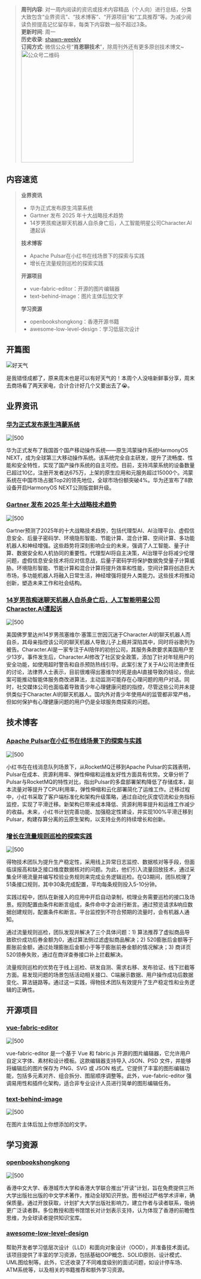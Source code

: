 > **周刊内容**: 对一周内阅读的资讯或技术内容精品（个人向）进行总结，分类大致包含“业界资讯”、“技术博客”、“开源项目”和“工具推荐”等。为减少阅读负担提高记忆留存率，每类下内容数一般不超过3条。<br>
> **更新时间**: 周一<br>
> **历史收录**: [shawn-weekly](https://github.com/Xiaoxie1994/shawn-weekly) <br>
> **订阅方式**: 微信公众号“**肖恩聊技术**”，除周刊外还有更多原创技术博文~<br>
> <img src="https://cdn.jsdelivr.net/gh/Xiaoxie1994/images/images/20241103221454.png" alt="公众号二维码" width="300">

## 内容速览
> **业界资讯**
> - 华为正式发布原生鸿蒙系统
> - Gartner 发布 2025 年十大战略技术趋势
> - 14岁男孩痴迷聊天机器人自杀身亡后，人工智能明星公司Character.AI遭起诉
> 
> **技术博客**
> - Apache Pulsar在小红书在线场景下的探索与实践
> - 增长在流量规则巡检的探索实践
>
> **开源项目**
> - vue-fabric-editor：开源的图片编辑器
> - text-behind-image：图片主体后加文字
>
> **学习资源**
> - openbookshongkong：香港开源书籍
> - awesome-low-level-design：学习低层次设计


## 开篇图
![好天气](https://cdn.jsdelivr.net/gh/Xiaoxie1994/images/images/WechatIMG65.png)

是我错怪成都了，原来周末也是可以有好天气的！本周个人没啥新鲜事分享，周末去商场看了两天家电，合计合计好几个又要出去了😭。

## 业界资讯
### [华为正式发布原生鸿蒙系统](https://www.oschina.net/news/317261)

![|500](https://cdn.jsdelivr.net/gh/Xiaoxie1994/images/images/image.png)

华为正式发布了我国首个国产移动操作系统——原生鸿蒙操作系统HarmonyOS NEXT，成为全球第三大移动操作系统。该系统完全自主研发，提升了流畅度、性能和安全特性，实现了国产操作系统的自主可控。目前，支持鸿蒙系统的设备数量已超过10亿，注册开发者达675万，上架的原生应用和元服务超过15000个。鸿蒙系统在中国市场占据Top2的领先地位，全球市场份额突破4%。华为还宣布了8款设备开启HarmonyOS NEXT公测版尝鲜升级。

### [Gartner 发布 2025 年十大战略技术趋势](https://www.gartner.com/en/articles/top-technology-trends-2025)

![|500](https://cdn.jsdelivr.net/gh/Xiaoxie1994/images/images/image-1.png)

Gartner预测了2025年的十大战略技术趋势，包括代理型AI、AI治理平台、虚假信息安全、后量子密码学、环境隐形智能、节能计算、混合计算、空间计算、多功能机器人和神经增强。这些趋势将深刻影响企业的未来，强调了人工智能、量子计算、数据安全和人机协同的重要性。代理型AI将自主决策，AI治理平台将减少伦理问题，虚假信息安全技术将应对信息战，后量子密码学将保护数据免受量子计算威胁。环境隐形智能、节能计算和混合计算将提升效率和性能，空间计算将创造巨大市场，多功能机器人将融入日常生活，神经增强将提升人类能力。这些技术将推动创新，塑造未来工作和社会结构。

### [14岁男孩痴迷聊天机器人自杀身亡后，人工智能明星公司Character.AI遭起诉](https://m.guancha.cn/internation/2024_10_25_753068.shtml)

![|500](https://cdn.jsdelivr.net/gh/Xiaoxie1994/images/images/image-2.png)

美国佛罗里达州14岁男孩塞维尔·塞策三世因沉迷于Character.AI的聊天机器人而自杀，其母亲指控该公司的聊天机器人导致儿子上瘾并深陷其中，同时将谷歌列为被告。Character.AI是一家专注于AI陪伴的初创公司，其服务条款要求美国用户至少13岁。事件发生后，Character.AI修改了社区安全政策，添加了针对年轻用户的安全功能，如使用超时警告和自杀预防热线引导。此案引发了关于AI公司法律责任的讨论，法律界人士表示，目前很难得出塞维尔的死是由AI直接导致的结论，但此案可能推动智能体服务商改进算法，主动监测可能存在心理问题的用户对话。同时，社交媒体公司也面临着导致青少年心理健康问题的指控，尽管这些公司并未提供类似于Character.AI的聊天机器人。国内外对青少年使用AI的监管都非常严格，但如何保护有心理健康问题的用户仍是全球服务商探索的问题。

## 技术博客
### [Apache Pulsar在小红书在线场景下的探索与实践](https://mp.weixin.qq.com/s/aumDJcoKHklLo1QEp9otlg)

![|500](https://cdn.jsdelivr.net/gh/Xiaoxie1994/images/images/image-2.png)

小红书在在线消息队列场景下，从RocketMQ迁移到Apache Pulsar的实践表明，Pulsar在成本、资源利用率、弹性伸缩和运维友好性方面具有优势。文章分析了Pulsar与RocketMQ的特性对比，指出Pulsar的多盘部署架构降低了存储成本，副本流量对等提升了CPU利用率，弹性伸缩和云化部署简化了运维工作。迁移过程中，小红书采取了客户端标准化和架构升级策略，通过自动化灰度切流和业务指标监控，实现了平滑迁移。新架构已带来成本降低、资源利用率提升和运维工作减少的收益。未来，小红书计划完善功能、加强稳定性建设，并实现100%平滑迁移到Pulsar，构建存算分离的云原生架构，以支持业务的持续增长和创新。

### [增长在流量规则巡检的探索实践](https://mp.weixin.qq.com/s/_-VHNG5IopTTXYTxxlQDLw)

![|500](https://cdn.jsdelivr.net/gh/Xiaoxie1994/images/images/image-4.png)

得物技术团队为提升生产稳定性，采用线上异常日志监控、数据核对等手段，但面临误报高和缺乏接口维度数据核对的问题。为此，他们引入流量回放技术，通过采集全环境流量并编写校验业务规则来完成业务逻辑巡检。在Q3期间，团队梳理了51条接口规则，其中30条完成配置，平均每条规则投入5-10分钟。

实践过程中，团队在新接入的应用中开启自动录制，梳理业务需要巡检的接口及场景。规则配置由条件和断言组成，条件命中才会进行断言。通过预览请求&响应数据创建规则，配置条件和断言。平台监控到不符合预期的流量时，会有机器人通知。

通过流量规则巡检，团队发现并解决了三个具体问题：1) 算法推荐了虚拟商品导致砍价成功后券金额为0，通过算法侧过滤虚拟商品解决；2) 520膨胀后金额等于膨胀前金额，通过处理膨胀后金额小于等于膨胀前券金额的情况解决；3) 商详页520领券失败，通过在商详查券接口补上拦截解决。

流量规则巡检的优势在于线上巡检、研发自测、需求右移、发布验证、线下拦截等方面。易发现问题的场景包括活动相关接口、C端展示数据、用户操作成功后数据变化、算法链路等。通过这一实践，得物技术团队有效提升了生产稳定性和业务逻辑的正确性。
## 开源项目 
### [vue-fabric-editor](https://github.com/ikuaitu/vue-fabric-editor)

![|500](https://cdn.jsdelivr.net/gh/Xiaoxie1994/images/images/image-7.png)

vue-fabric-editor 是一个基于 Vue 和 fabric.js 开源的图片编辑器，它允许用户自定义字体、素材和设计模板。这款编辑器支持导入 JSON、PSD 文件，并能够将编辑后的图片保存为 PNG、SVG 或 JSON 格式。它提供了丰富的图形编辑功能，包括多元素对齐、组合拆分、图层顺序调整等。此外，vue-fabric-editor 强调易用性和插件化架构，适合非专业设计人员进行简单的图形编辑任务。

### [text-behind-image](https://github.com/RexanWONG/text-behind-image)

![|500](https://cdn.jsdelivr.net/gh/Xiaoxie1994/images/images/image-6.png)

在图片主体后加上你想添加的文字。

## 学习资源
### [openbookshongkong](https://openbookshongkong.com/book/)

![|500](https://cdn.jsdelivr.net/gh/Xiaoxie1994/images/images/image-5.png)

香港中文大学、香港城市大学和香港大学联合推出“开读”计划，旨在免费提供三所大学出版社出版的中文学术著作，推动全球知识开放。图书经过严格学术评审，确保质量。通过开放获取，计划扩大大学出版社影响力，建立作者与读者联系，吸纳更广泛读者群。多位教授和图书馆馆长对计划表示支持，认为体现了香港的前瞻性思维，为全球读者提供知识宝库。

### [awesome-low-level-design](https://github.com/ashishps1/awesome-low-level-design)

帮助开发者学习低层次设计（LLD）和面向对象设计（OOD），并准备技术面试。该项目提供了丰富的学习资源，包括基础OOP概念、SOLID原则、设计模式、UML图绘制等。此外，它还收录了不同难度级别的面试问题，如设计停车场、ATM系统等，以及相关的书籍推荐和额外学习资源。

